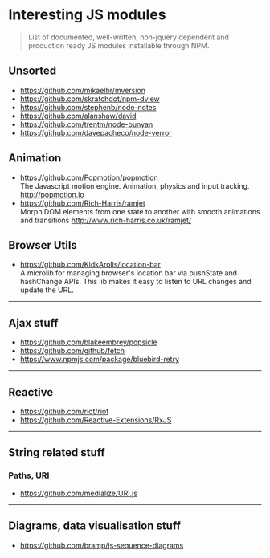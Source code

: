 # Interesting JS modules

> List of documented, well-written, non-jquery dependent and production ready JS modules installable through NPM.

## Unsorted
+ https://github.com/mikaelbr/mversion
+ https://github.com/skratchdot/npm-dview
+ https://github.com/stephenb/node-notes
+ https://github.com/alanshaw/david
+ https://github.com/trentm/node-bunyan
+ https://github.com/davepacheco/node-verror

## Animation
+ https://github.com/Popmotion/popmotion <br>
  The Javascript motion engine. Animation, physics and input tracking. http://popmotion.io
+ https://github.com/Rich-Harris/ramjet <br>
  Morph DOM elements from one state to another with smooth animations and transitions http://www.rich-harris.co.uk/ramjet/

## Browser Utils
+ https://github.com/KidkArolis/location-bar <br>
  A microlib for managing browser's location bar via pushState and hashChange APIs. This lib makes it easy to listen to URL changes and update the URL.

---

## Ajax stuff
+ https://github.com/blakeembrey/popsicle
+ https://github.com/github/fetch
+ https://www.npmjs.com/package/bluebird-retry

---

## Reactive
+ https://github.com/riot/riot
+ https://github.com/Reactive-Extensions/RxJS

---

## String related stuff

### Paths, URI

+ https://github.com/medialize/URI.js 

---

## Diagrams, data visualisation stuff

+ https://github.com/bramp/js-sequence-diagrams
